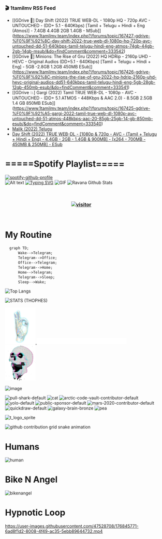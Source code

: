 ### 🎬 1tamilmv RSS Feed

<!-- BLOG-POST-LIST:START -->
- [[GDrive 💌] Day Shift &lpar;2022&rpar; TRUE WEB-DL - 1080p HQ - 720p AVC - UNTOUCHED - &lpar;DD+ 5.1 - 640Kbps&rpar; [Tamil + Telugu + Hindi + Eng &lpar;Atmos&rpar;] - 7.4GB 4.4GB 2GB 1.4GB - MSub]](https://www.1tamilmv.team/index.php?/forums/topic/167427-gdrive-%F0%9F%92%8C-day-shift-2022-true-web-dl-1080p-hq-720p-avc-untouched-dd-51-640kbps-tamil-telugu-hindi-eng-atmos-74gb-44gb-2gb-14gb-msub/&do=findComment&comment=333542)
- [[GDrive 💌] Minions: The Rise of Gru &lpar;2022&rpar; HQ HDRip - 2160p UHD - HEVC - Original Audios &lpar;DD+5.1 - 640Kbps&rpar; [Tamil + Telugu + Hindi + Eng] - 5GB -2.8GB 1.2GB 450MB ESub]](https://www.1tamilmv.team/index.php?/forums/topic/167426-gdrive-%F0%9F%92%8C-minions-the-rise-of-gru-2022-hq-hdrip-2160p-uhd-hevc-original-audios-dd51-640kbps-tamil-telugu-hindi-eng-5gb-28gb-12gb-450mb-esub/&do=findComment&comment=333541)
- [[GDrive 💥] Gargi &lpar;2022&rpar; Tamil TRUE WEB-DL - 1080p - AVC - UNTOUCHED - &lpar;DD+ 5.1 ATMOS - 448Kbps &amp; AAC 2.0&rpar; - 8.5GB 2.5GB 1.4 GB  850MB ESub]](https://www.1tamilmv.team/index.php?/forums/topic/167425-gdrive-%F0%9F%92%A5-gargi-2022-tamil-true-web-dl-1080p-avc-untouched-dd-51-atmos-448kbps-aac-20-85gb-25gb-14-gb-850mb-esub/&do=findComment&comment=333540)
- [Malik &lpar;2022&rpar; Telugu](https://www.1tamilmv.team/index.php?/forums/topic/167424-malik-2022-telugu/&do=findComment&comment=333539)
- [Day Shift &lpar;2022&rpar; TRUE WEB-DL - [1080p &amp; 720p - AVC - &lpar;Tamil + Telugu + Hindi + Eng&rpar; - 4.4GB - 2GB - 1.4GB &amp; 900MB] - [x264 - 700MB - 450MB &amp; 250MB] - ESub](https://www.1tamilmv.team/index.php?/forums/topic/167407-day-shift-2022-true-web-dl-1080p-720p-avc-tamil-telugu-hindi-eng-44gb-2gb-14gb-900mb-x264-700mb-450mb-250mb-esub/&do=findComment&comment=333538)
<!-- BLOG-POST-LIST:END -->

# =====Spotify Playlist=====
[![spotify-github-profile](https://spotify-github-profile.vercel.app/api/view?uid=31rfzgmuvvewegdlxvlev4ynz4vu&cover_image=true&theme=default&bar_color=53b14f&bar_color_cover=true)](https://ravana69.github.io/rss)
</br>
![Alt text](https://spotify-recently-played-readme.vercel.app/api?user=31rfzgmuvvewegdlxvlev4ynz4vu)
[![Typing SVG](https://readme-typing-svg.herokuapp.com?color=%2336BCF7&center=true&vCenter=true&multiline=true&height=81&lines=I+AM+RAVANA;CONTACT+ME+ON+TELEGRAM%3A+%40R4V4N4)](https://git.io/typing-svg)
<img align="centre" height="400px" width="490px" alt="GIF" src="https://github.com/ravana69/ravana69/blob/master/rvm.gif" />
![Ravana Github Stats](https://github-readme-stats.vercel.app/api?username=ravana69&&show_icons=true&theme=radical)

<br />
<h3 align="center"> <a href="https://t.me/r4v4n4"><img src="https://profile-counter.glitch.me/ravana69/count.svg" alt="visitor" width="600"></a> </h3>
</br>

<H1>My Routine</H1>

```mermaid
  graph TD;
      Wake-->Telegram;
      Telegram-->Office;
      Office-->Telegram;
      Telegram-->Home;
      Home-->Telegram;
      Telegram-->Sleep;
      Sleep-->Wake;
```
![Top Langs](https://github-readme-stats.vercel.app/api/top-langs/?username=ravana69&&show_icons=true&theme=radical)

![STATS (THOPHES)](https://github-profile-trophy.vercel.app/?username=ravana69&theme=gruvbox&margin-w=10&margin-h=15&column=8)
<br />
<p align="left">
    <a href="#">
        <img width="20%" src="./assets/images/hand.gif" alt="" />
    </a>
    <a href="#">
        <img width="59%" src="./assets/images/spacer.png" alt="" >
    </a>
    <a href="#">
        <img width="20%" src="./assets/images/skull.gif" alt="" />
    </a>
</p>


![image](https://user-images.githubusercontent.com/47528708/175298537-0623dc00-7b1a-4ec1-b5b1-71768763a234.png)

<img width="148" alt="pull-shark-default" src="https://user-images.githubusercontent.com/47528708/176419715-70981865-4dc6-489a-8a1a-06842db67b15.gif"> <img width="148" alt="cat" src="https://user-images.githubusercontent.com/47528708/179149594-60701d0e-e626-415f-9958-80736351eadd.gif"> <img width="148" alt="arctic-code-vault-contributor-default" src="https://user-images.githubusercontent.com/47528708/175267501-e1fbbb8f-c2b2-4882-b865-2ac4debef26c.png"> <img width="148" alt="yolo-default" src="https://user-images.githubusercontent.com/47528708/175267654-281a1880-1129-4b7b-bf2f-de5dd2bc5afa.png"> <img width="148" alt="public-sponsor-default" src="https://user-images.githubusercontent.com/47528708/175268448-2e78cc75-fb25-4d76-bd22-7df520446b45.png"> <img width="148" alt="mars-2020-contributor-default" src="https://user-images.githubusercontent.com/47528708/175268475-de6d987a-3be9-4353-86a5-23b422559355.png"> <img width="148" alt="quickdraw-default" src="https://user-images.githubusercontent.com/47528708/179148665-33e7c2c8-5d95-413e-8b25-6862820a5fe7.png"> <img width="148" alt="galaxy-brain-bronze" src="https://user-images.githubusercontent.com/47528708/176419717-e2fdca8b-0fdc-47dd-9511-a7ff52178a33.gif"> <img width="148" alt="pea" src="https://user-images.githubusercontent.com/47528708/179149608-800ce6e1-7d24-4bfe-8e84-5628e6d5497d.gif">

![t_logo_sprite](https://user-images.githubusercontent.com/47528708/175293007-21ff1792-1fca-4be3-bcae-12fdc3aa414f.svg)

![github contribution grid snake animation](https://raw.githubusercontent.com/ravana69/ravana69/output/github-contribution-grid-snake-dark.svg#gh-dark-mode-only)

# Humans
<img width="170" alt="human" src="https://user-images.githubusercontent.com/47528708/176413829-c142d478-1c96-4c3c-a2a4-2dd35374c335.gif">

# Bike N Angel
<img width="170" alt="bikenangel" src="https://user-images.githubusercontent.com/47528708/176616968-3a44f91e-8016-477c-9bb5-c4689a1adbee.gif">

# Hypnotic Loop

https://user-images.githubusercontent.com/47528708/176845771-6ad8f1d2-8008-4f49-ac35-5ebb89644732.mp4

